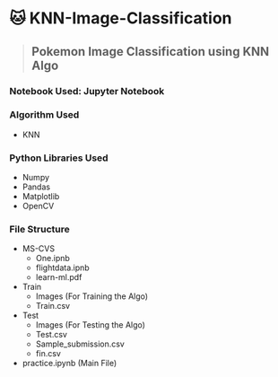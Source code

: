 # 🐱 KNN-Image-Classification
> ## Pokemon Image Classification using KNN Algo

### Notebook Used: Jupyter Notebook

### Algorithm Used

- KNN

### Python Libraries Used

- Numpy
- Pandas
- Matplotlib
- OpenCV

### File Structure

- MS-CVS
	- One.ipnb
	- flightdata.ipnb
	- learn-ml.pdf
- Train
	- Images (For Training the Algo)
	- Train.csv
- Test
	- Images (For Testing the Algo)
	- Test.csv
	- Sample_submission.csv
	- fin.csv 
- practice.ipynb (Main File)
